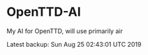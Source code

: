 # OpenTTD-AI
My AI for OpenTTD, will use primarily air

Latest backup: Sun Aug 25 02:43:01 UTC 2019
